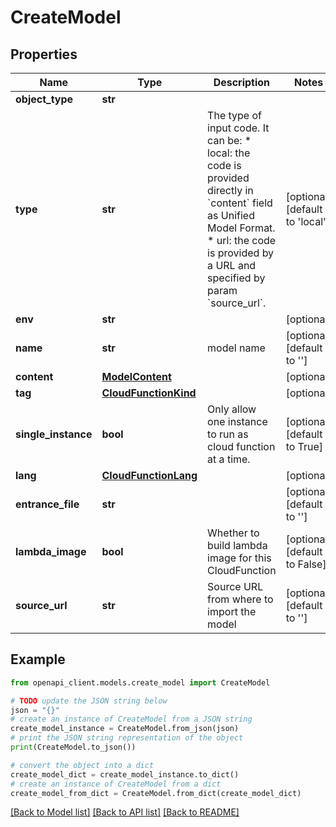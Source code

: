 # CreateModel


## Properties

Name | Type | Description | Notes
------------ | ------------- | ------------- | -------------
**object_type** | **str** |  | 
**type** | **str** | The type of input code. It can be:  * local: the code is provided directly in &#x60;content&#x60; field as Unified Model Format. * url: the code is provided by a URL and specified by param &#x60;source_url&#x60;. | [optional] [default to 'local']
**env** | **str** |  | [optional] 
**name** | **str** | model name | [optional] [default to '']
**content** | [**ModelContent**](ModelContent.md) |  | [optional] 
**tag** | [**CloudFunctionKind**](CloudFunctionKind.md) |  | [optional] 
**single_instance** | **bool** | Only allow one instance to run as cloud function at a time. | [optional] [default to True]
**lang** | [**CloudFunctionLang**](CloudFunctionLang.md) |  | [optional] 
**entrance_file** | **str** |  | [optional] [default to '']
**lambda_image** | **bool** | Whether to build lambda image for this CloudFunction | [optional] [default to False]
**source_url** | **str** | Source URL from where to import the model | [optional] [default to '']

## Example

```python
from openapi_client.models.create_model import CreateModel

# TODO update the JSON string below
json = "{}"
# create an instance of CreateModel from a JSON string
create_model_instance = CreateModel.from_json(json)
# print the JSON string representation of the object
print(CreateModel.to_json())

# convert the object into a dict
create_model_dict = create_model_instance.to_dict()
# create an instance of CreateModel from a dict
create_model_from_dict = CreateModel.from_dict(create_model_dict)
```
[[Back to Model list]](../README.md#documentation-for-models) [[Back to API list]](../README.md#documentation-for-api-endpoints) [[Back to README]](../README.md)


